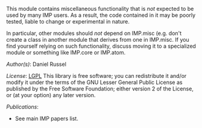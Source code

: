 This module contains miscellaneous functionality that is _not_ expected to be used by many IMP users. As a result, the code contained in it may be poorly tested, liable to change or experimental in nature.

In particular, other modules should _not_ depend on IMP.misc (e.g. don't create a class in another module that derives from one in IMP.misc. If you find yourself relying on such functionality, discuss moving it to a specialized module or something like IMP.core or IMP.atom.

_Author(s)_: Daniel Russel

_License_: [LGPL](http://www.gnu.org/licenses/old-licenses/lgpl-2.1.html)
This library is free software; you can redistribute it and/or
modify it under the terms of the GNU Lesser General Public
License as published by the Free Software Foundation; either
version 2 of the License, or (at your option) any later version.

_Publications_:
 - See main IMP papers list.
